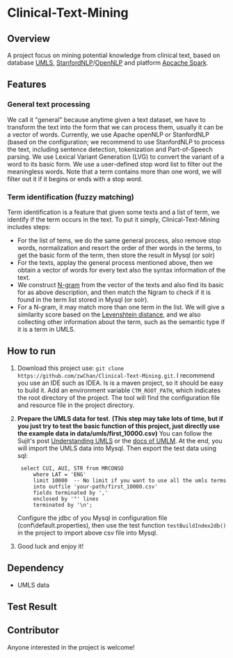 # Clinical-Text-Mining

## Overview

 A project focus on mining potential knowledge from clinical text, based on database [UMLS](https://www.nlm.nih.gov/research/umls/),
   [StanfordNLP](http://nlp.stanford.edu/)/[OpenNLP](https://opennlp.apache.org/) and platform [Apcache Spark](http://spark.apache.org/).
 
## Features
### General text processing
 We call it "general" because anytime given a text dataset, we have to transform the text into
 the form that we can process them, usually it can be a vector of words.
 Currently, we use Apache openNLP or StanfordNLP (based on the configuration; we recommend to use StanfordNLP to process the text,
 including sentence detection, tokenization and  Part-of-Speech parsing.
 We use Lexical Variant Generation (LVG) to convert the variant of a word to its basic form.
 We use a user-defined stop word list to filter out the meaningless words. Note that a term contains
 more than one word, we will filter out it if it begins or ends with a stop word.

### Term identification (fuzzy matching)
 Term identification is a feature that given some texts and a list of term, we identify if the term 
 occurs in the text.
 To put it simply, Clinical-Text-Mining includes steps:

 - For the list of tems, we do the same general process, also remove stop words, normalization and
   resort the order of ther words in the terms, to get the basic form of the term, then store the result in Mysql (or solr)
 - For the texts, applay the general process mentioned above, then we obtain a vector of words for every
   text also the syntax information of the text.  
 - We construct [N-gram](https://en.wikipedia.org/wiki/N-gram) from the vector of the texts and also 
   find its basic for as above description, and then match the Ngram to check if it is found in the term list stored in Mysql (or solr).
 - For a N-gram, it may match more than one term in the list. We will give a similarity score based on
   the [Levenshtein distance](https://en.wikipedia.org/wiki/Levenshtein_distance), and we also collecting
   other information about the term, such as the semantic type if it is a term in UMLS.

## How to run

1. Download this project use: `git clone https://github.com/zwChan/Clinical-Text-Mining.git`. I recommend
   you use an IDE such as IDEA.  Is is a maven project, so it should be easy to build it.
   Add an environment variable `CTM_ROOT_PATH`, which indicates the root directory of the project. 
   The tool will find the configuration file and resource file in the project directory.
2. **Prepare the UMLS data for test**. **(This step may take lots of time, but if you just try to test
   the basic function of this project, just directly use the example data in data/umls/first_10000.csv)**
   You can follow the Sujit's post [Understanding UMLS](http://sujitpal.blogspot.com/2014/01/understanding-umls.html)
   or the [docs of UMLM](http://www.nlm.nih.gov/research/umls/new_users/online_learning/OVR_001.html).
   At the end, you will import the UMLS data into Mysql.
   Then export the test data  using sql:

   ```
    select CUI, AUI, STR from MRCONSO
        where LAT = 'ENG'
        limit 10000  -- No limit if you want to use all the umls terms
        into outfile 'your-path/first_10000.csv'
        fields terminated by ','
        enclosed by '"' lines
        terminated by '\n';
   ```
   Configure the jdbc of you Mysql in configuration file (conf\default.properties), then
   use the test function `testBuildIndex2db()` in the project to import above csv file into Mysql.
   
6. Good luck and enjoy it!

## Dependency
 - UMLS data

## Test Result

## Contributor
  Anyone interested in the project is welcome!